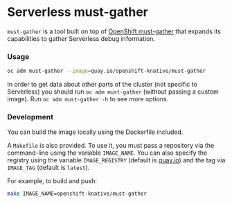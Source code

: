 Serverless must-gather
=================

`must-gather` is a tool built on top of [OpenShift
must-gather](https://github.com/openshift/must-gather) that expands
its capabilities to gather Serverless debug information.

### Usage
```sh
oc adm must-gather --image=quay.io/openshift-knative/must-gather
```

In order to get data about other parts of the cluster (not specific to
Serverless) you should run `oc adm must-gather` (without passing a
custom image). Run `oc adm must-gather -h` to see more options.

### Development
You can build the image locally using the Dockerfile included.

A `Makefile` is also provided. To use it, you must pass a repository
via the command-line using the variable `IMAGE_NAME`. You can also
specify the registry using the variable `IMAGE_REGISTRY` (default is
[quay.io](https://quay.io)) and the tag via `IMAGE_TAG` (default is
`latest`).

For example, to build and push:
```sh
make IMAGE_NAME=openshift-knative/must-gather
```
